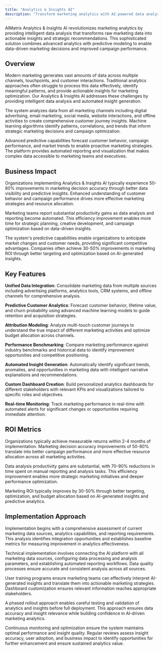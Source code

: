 ```yaml
---
title: "Analytics & Insights AI"
description: "Transform marketing analytics with AI-powered data analysis, predictive insights, and automated reporting for data-driven marketing decisions."
---
```


AIMatrix Analytics & Insights AI revolutionizes marketing analytics by providing intelligent data analysis that transforms raw marketing data into actionable insights and strategic recommendations. This sophisticated solution combines advanced analytics with predictive modeling to enable data-driven marketing decisions and improved campaign performance.

## Overview

Modern marketing generates vast amounts of data across multiple channels, touchpoints, and customer interactions. Traditional analytics approaches often struggle to process this data effectively, identify meaningful patterns, and provide actionable insights for marketing optimization. Our Analytics & Insights AI addresses these challenges by providing intelligent data analysis and automated insight generation.

The system analyzes data from all marketing channels including digital advertising, email marketing, social media, website interactions, and offline activities to create comprehensive customer journey insights. Machine learning algorithms identify patterns, correlations, and trends that inform strategic marketing decisions and campaign optimization.

Advanced predictive capabilities forecast customer behavior, campaign performance, and market trends to enable proactive marketing strategies. The platform provides automated reporting and visualization that makes complex data accessible to marketing teams and executives.

## Business Impact

Organizations implementing Analytics & Insights AI typically experience 50-80% improvements in marketing decision accuracy through better data visibility and predictive insights. Enhanced understanding of customer behavior and campaign performance drives more effective marketing strategies and resource allocation.

Marketing teams report substantial productivity gains as data analysis and reporting become automated. This efficiency improvement enables more time for strategic planning, creative development, and campaign optimization based on data-driven insights.

The system's predictive capabilities enable organizations to anticipate market changes and customer needs, providing significant competitive advantages. Companies often achieve 30-50% improvements in marketing ROI through better targeting and optimization based on AI-generated insights.

## Key Features

**Unified Data Integration**: Consolidate marketing data from multiple sources including advertising platforms, analytics tools, CRM systems, and offline channels for comprehensive analysis.

**Predictive Customer Analytics**: Forecast customer behavior, lifetime value, and churn probability using advanced machine learning models to guide retention and acquisition strategies.

**Attribution Modeling**: Analyze multi-touch customer journeys to understand the true impact of different marketing activities and optimize budget allocation across channels.

**Performance Benchmarking**: Compare marketing performance against industry benchmarks and historical data to identify improvement opportunities and competitive positioning.

**Automated Insight Generation**: Automatically identify significant trends, anomalies, and opportunities in marketing data with intelligent narrative explanations and recommendations.

**Custom Dashboard Creation**: Build personalized analytics dashboards for different stakeholders with relevant KPIs and visualizations tailored to specific roles and objectives.

**Real-time Monitoring**: Track marketing performance in real-time with automated alerts for significant changes or opportunities requiring immediate attention.

## ROI Metrics

Organizations typically achieve measurable returns within 2-4 months of implementation. Marketing decision accuracy improvements of 50-80% translate into better campaign performance and more effective resource allocation across all marketing activities.

Data analysis productivity gains are substantial, with 70-90% reductions in time spent on manual reporting and analysis tasks. This efficiency improvement enables more strategic marketing initiatives and deeper performance optimization.

Marketing ROI typically improves by 30-50% through better targeting, optimization, and budget allocation based on AI-generated insights and predictive analytics.

## Implementation Approach

Implementation begins with a comprehensive assessment of current marketing data sources, analytics capabilities, and reporting requirements. This analysis identifies integration opportunities and establishes baseline metrics for measuring improvement in analytics effectiveness.

Technical implementation involves connecting the AI platform with all marketing data sources, configuring data processing and analysis parameters, and establishing automated reporting workflows. Data quality processes ensure accurate and consistent analysis across all sources.

User training programs ensure marketing teams can effectively interpret AI-generated insights and translate them into actionable marketing strategies. Dashboard customization ensures relevant information reaches appropriate stakeholders.

A phased rollout approach enables careful testing and validation of analytics and insights before full deployment. This approach ensures data accuracy and insight relevance while building confidence in AI-driven marketing analytics.

Continuous monitoring and optimization ensure the system maintains optimal performance and insight quality. Regular reviews assess insight accuracy, user adoption, and business impact to identify opportunities for further enhancement and ensure sustained analytics value.